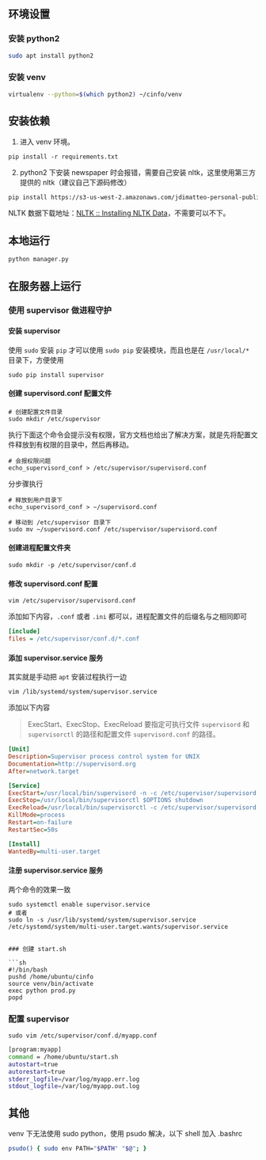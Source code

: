 ## 环境设置

### 安装 python2

```sh
sudo apt install python2
```

### 安装 venv

```sh
virtualenv --python=$(which python2) ~/cinfo/venv 
```

## 安装依赖

1. 进入 venv 环境。

```
pip install -r requirements.txt
```

2. python2 下安装 newspaper 时会报错，需要自己安装 nltk，这里使用第三方提供的 nltk（建议自己下源码修改）

```sh
pip install https://s3-us-west-2.amazonaws.com/jdimatteo-personal-public-readaccess/nltk-2.0.5-https-distribute.tar.gz
```

NLTK 数据下载地址：[NLTK :: Installing NLTK Data](https://www.nltk.org/data.html)，不需要可以不下。

## 本地运行

```sh
python manager.py 
```

## 在服务器上运行

### 使用 supervisor 做进程守护

#### 安装 supervisor

使用 `sudo` 安装 `pip` 才可以使用 `sudo pip` 安装模块，而且也是在 `/usr/local/*` 目录下，方便使用

```shell
sudo pip install supervisor
```

#### 创建 supervisord.conf 配置文件

```shell
# 创建配置文件目录
sudo mkdir /etc/supervisor
```

执行下面这个命令会提示没有权限，官方文档也给出了解决方案，就是先将配置文件释放到有权限的目录中，然后再移动。

```shell
# 会报权限问题
echo_supervisord_conf > /etc/supervisor/supervisord.conf
```

分步骤执行

```shell
# 释放到用户目录下
echo_supervisord_conf > ~/supervisord.conf

# 移动到 /etc/supervisor 目录下
sudo mv ~/supervisord.conf /etc/supervisor/supervisord.conf
```

#### 创建进程配置文件夹

```shell
sudo mkdir -p /etc/supervisor/conf.d
```

#### 修改 supervisord.conf 配置

```shell
vim /etc/supervisor/supervisord.conf
```

添加如下内容，`.conf` 或者 `.ini` 都可以，进程配置文件的后缀名与之相同即可

```ini
[include]
files = /etc/supervisor/conf.d/*.conf
```

#### 添加 supervisor.service 服务

其实就是手动把 `apt` 安装过程执行一边

```shell
vim /lib/systemd/system/supervisor.service
```

添加以下内容

> ExecStart、ExecStop、ExecReload 要指定可执行文件 `supervisord` 和 `supervisorctl` 的路径和配置文件 `supervisord.conf` 的路径。

```ini
[Unit]
Description=Supervisor process control system for UNIX
Documentation=http://supervisord.org
After=network.target

[Service]
ExecStart=/usr/local/bin/supervisord -n -c /etc/supervisor/supervisord.conf
ExecStop=/usr/local/bin/supervisorctl $OPTIONS shutdown
ExecReload=/usr/local/bin/supervisorctl -c /etc/supervisor/supervisord.conf $OPTIONS reload
KillMode=process
Restart=on-failure
RestartSec=50s

[Install]
WantedBy=multi-user.target
```

#### 注册 supervisor.service 服务

两个命令的效果一致

```shell
sudo systemctl enable supervisor.service
# 或者
sudo ln -s /usr/lib/systemd/system/supervisor.service /etc/systemd/system/multi-user.target.wants/supervisor.service


### 创建 start.sh

```sh
#!/bin/bash
pushd /home/ubuntu/cinfo
source venv/bin/activate
exec python prod.py
popd
```

### 配置 supervisor

```
sudo vim /etc/supervisor/conf.d/myapp.conf
```

```sh
[program:myapp]
command = /home/ubuntu/start.sh
autostart=true
autorestart=true
stderr_logfile=/var/log/myapp.err.log
stdout_logfile=/var/log/myapp.out.log
```

## 其他

venv 下无法使用 sudo python，使用 psudo 解决，以下 shell 加入 .bashrc

```sh
psudo() { sudo env PATH="$PATH" "$@"; }
```

